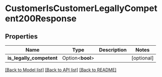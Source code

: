 # CustomerIsCustomerLegallyCompetent200Response

## Properties

Name | Type | Description | Notes
------------ | ------------- | ------------- | -------------
**is_legally_competent** | Option<**bool**> |  | [optional]

[[Back to Model list]](../README.md#documentation-for-models) [[Back to API list]](../README.md#documentation-for-api-endpoints) [[Back to README]](../README.md)


